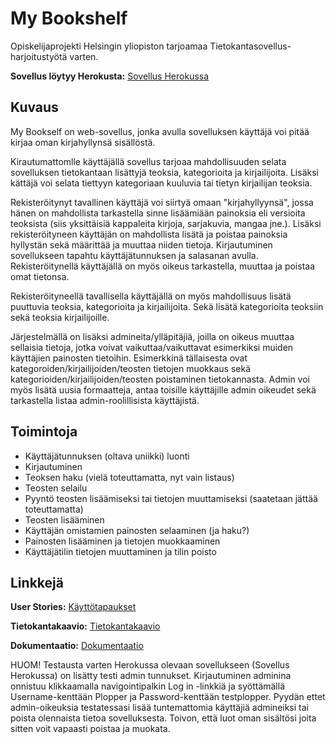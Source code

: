 
# My Bookshelf

Opiskelijaprojekti Helsingin yliopiston tarjoamaa Tietokantasovellus-harjoitustyötä
varten.

**Sovellus löytyy Herokusta:**
[Sovellus Herokussa](https://tsoha-mybookshelf.herokuapp.com/)

## Kuvaus

My Bookself on web-sovellus, jonka avulla sovelluksen käyttäjä voi pitää kirjaa oman kirjahyllynsä
sisällöstä.

Kirautumattomlle käyttäjällä sovellus tarjoaa mahdollisuuden selata sovelluksen tietokantaan lisättyjä teoksia, kategorioita ja kirjailijoita. Lisäksi kättäjä voi selata tiettyyn kategoriaan kuuluvia tai tietyn kirjailijan teoksia. 

Rekisteröitynyt tavallinen käyttäjä voi siirtyä omaan "kirjahyllyynsä", jossa hänen on mahdollista tarkastella
sinne lisäämiään painoksia eli versioita teoksista (siis yksittäisiä kappaleita kirjoja, 
sarjakuvia, mangaa jne.). Lisäksi rekisteröityneen käyttäjän on mahdollista lisätä ja poistaa painoksia hyllystän sekä määrittää ja muuttaa niiden tietoja. Kirjautuminen sovellukseen tapahtu käyttäjätunnuksen ja salasanan avulla. Rekisteröitynellä käyttäjällä on myös oikeus tarkastella, muuttaa ja poistaa omat tietonsa.

Rekisteröityneellä tavallisella käyttäjällä on myös mahdollisuus lisätä puuttuvia teoksia, kategorioita ja kirjailijoita. Sekä lisätä kategorioita teoksiin sekä teoksia kirjailijoille.

Järjestelmällä on lisäksi admineita/ylläpitäjiä, joilla on oikeus muuttaa sellaisia tietoja, jotka voivat vaikuttaa/vaikuttavat esimerkiksi muiden käyttäjien painosten tietoihin. Esimerkkinä tällaisesta ovat kategoroiden/kirjailijoiden/teosten tietojen muokkaus sekä kategorioiden/kirjailijoiden/teosten poistaminen tietokannasta. Admin voi myös lisätä uusia formaatteja, antaa toisille käyttäjille admin oikeudet sekä tarkastella listaa admin-roolillisista käyttäjistä.



## Toimintoja

- Käyttäjätunnuksen (oltava uniikki) luonti
- Kirjautuminen
- Teoksen haku (vielä toteuttamatta, nyt vain listaus)
- Teosten selailu
- Pyyntö teosten lisäämiseksi tai tietojen muuttamiseksi (saatetaan jättää toteuttamatta)
- Teosten lisääminen
- Käyttäjän omistamien painosten selaaminen (ja haku?)
- Painosten lisääminen ja tietojen muokkaaminen
- Käyttäjätilin tietojen muuttaminen ja tilin poisto

## Linkkejä

**User Stories:**
[Käyttötapaukset](https://github.com/Viannaiv/My-Bookself/blob/master/documentation/user%20stories.md)

**Tietokantakaavio:**
[Tietokantakaavio](https://github.com/Viannaiv/My-Bookself/blob/master/documentation/database%20diagram.png)

**Dokumentaatio:**
[Dokumentaatio](https://github.com/Viannaiv/My-Bookshelf/blob/master/documentation/Documentation.pdf)


HUOM! Testausta varten Herokussa olevaan sovellukseen (Sovellus Herokussa) on lisätty
testi admin tunnukset. Kirjautuminen adminina onnistuu klikkaamalla navigointipalkin Log in
-linkkiä ja syöttämällä Username-kenttään Plopper ja Password-kenttään testplopper.
Pyydän ettet admin-oikeuksia testatessasi lisää tuntemattomia käyttäjiä admineiksi tai
poista olennaista tietoa sovelluksesta. Toivon, että luot oman sisältösi joita sitten voit
vapaasti poistaa ja muokata.

